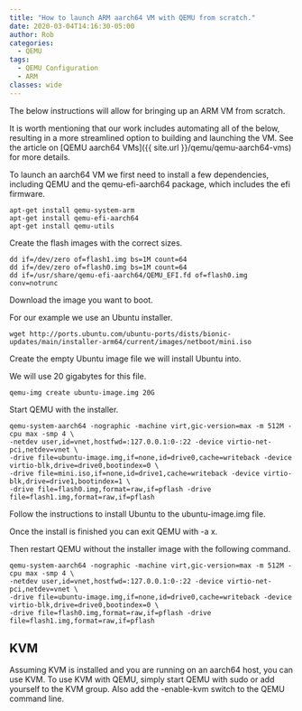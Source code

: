 ```yaml
---
title: "How to launch ARM aarch64 VM with QEMU from scratch."
date: 2020-03-04T14:16:30-05:00
author: Rob
categories:
  - QEMU
tags:
  - QEMU Configuration
  - ARM
classes: wide
---
```

The below instructions will allow for bringing up an ARM VM from scratch.

It is worth mentioning that our work includes automating all of the below, resulting in a more streamlined option to building and launching the VM.  See the article on [QEMU aarch64 VMs]({{ site.url }}/qemu/qemu-aarch64-vms) for more details.

To launch an aarch64 VM we first need to install a few dependencies, including QEMU and the qemu-efi-aarch64 package, which includes the efi firmware.

~~~
apt-get install qemu-system-arm
apt-get install qemu-efi-aarch64
apt-get install qemu-utils
~~~
Create the flash images with the correct sizes.

~~~
dd if=/dev/zero of=flash1.img bs=1M count=64
dd if=/dev/zero of=flash0.img bs=1M count=64
dd if=/usr/share/qemu-efi-aarch64/QEMU_EFI.fd of=flash0.img conv=notrunc
~~~

Download the image you want to boot.

For our example we use an Ubuntu installer.

~~~
wget http://ports.ubuntu.com/ubuntu-ports/dists/bionic-updates/main/installer-arm64/current/images/netboot/mini.iso
~~~

Create the empty Ubuntu image file we will install Ubuntu into.

We will use 20 gigabytes for this file.

~~~
qemu-img create ubuntu-image.img 20G
~~~

Start QEMU with the installer.

~~~
qemu-system-aarch64 -nographic -machine virt,gic-version=max -m 512M -cpu max -smp 4 \
-netdev user,id=vnet,hostfwd=:127.0.0.1:0-:22 -device virtio-net-pci,netdev=vnet \
-drive file=ubuntu-image.img,if=none,id=drive0,cache=writeback -device virtio-blk,drive=drive0,bootindex=0 \
-drive file=mini.iso,if=none,id=drive1,cache=writeback -device virtio-blk,drive=drive1,bootindex=1 \
-drive file=flash0.img,format=raw,if=pflash -drive file=flash1.img,format=raw,if=pflash 
~~~

Follow the instructions to install Ubuntu to the ubuntu-image.img file.

Once the install is finished you can exit QEMU with <ctrl>-a x.

Then restart QEMU without the installer image with the following command.

~~~
qemu-system-aarch64 -nographic -machine virt,gic-version=max -m 512M -cpu max -smp 4 \
-netdev user,id=vnet,hostfwd=:127.0.0.1:0-:22 -device virtio-net-pci,netdev=vnet \
-drive file=ubuntu-image.img,if=none,id=drive0,cache=writeback -device virtio-blk,drive=drive0,bootindex=0 \
-drive file=flash0.img,format=raw,if=pflash -drive file=flash1.img,format=raw,if=pflash 
~~~

KVM
---
Assuming KVM is installed and you are running on an aarch64 host, you can use KVM.  To use KVM with QEMU, simply start QEMU with sudo or add yourself to the KVM group.  Also add the -enable-kvm switch to the QEMU command line.